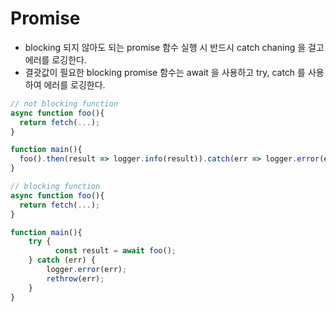 # Promise

- blocking 되지 않아도 되는 promise 함수 실행 시 반드시 catch chaning 을 걸고 에러를 로깅한다.
- 결괏값이 필요한 blocking promise 함수는 await 을 사용하고 try, catch 를 사용하여 에러를 로깅한다.

```jsx
// not blocking function
async function foo(){
  return fetch(...);
}

function main(){
  foo().then(result => logger.info(result)).catch(err => logger.error(err));
}
```


```jsx
// blocking function
async function foo(){
  return fetch(...);
}

function main(){
	try {
		  const result = await foo();
	} catch (err) {
		logger.error(err);
		rethrow(err);
	}
}
```